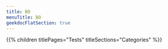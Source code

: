 ```yaml
---
title: BO
menuTitle: BO 
geekdocFlatSection: true
---
```


{{% children titlePages="Tests" titleSections="Categories" %}}